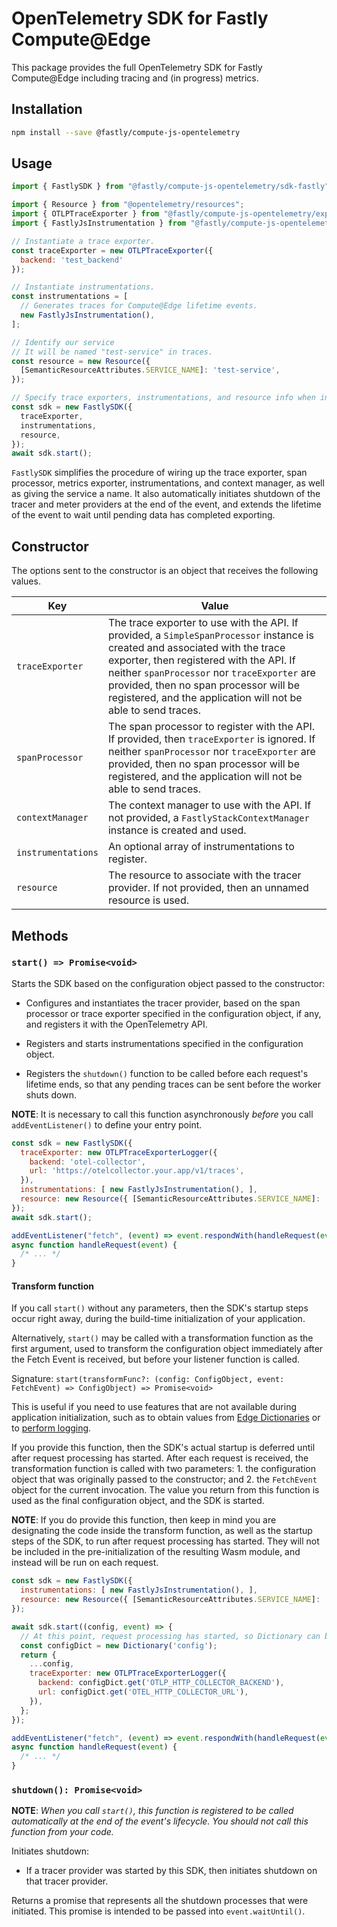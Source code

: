# OpenTelemetry SDK for Fastly Compute@Edge

This package provides the full OpenTelemetry SDK for Fastly Compute@Edge including tracing and (in progress) metrics.

## Installation

```bash
npm install --save @fastly/compute-js-opentelemetry
```

## Usage

```javascript
import { FastlySDK } from "@fastly/compute-js-opentelemetry/sdk-fastly";

import { Resource } from "@opentelemetry/resources";
import { OTLPTraceExporter } from "@fastly/compute-js-opentelemetry/exporter-trace-otlp-fastly-backend";
import { FastlyJsInstrumentation } from "@fastly/compute-js-opentelemetry/instrumentation-fastly-js";

// Instantiate a trace exporter.
const traceExporter = new OTLPTraceExporter({
  backend: 'test_backend'
});

// Instantiate instrumentations.
const instrumentations = [
  // Generates traces for Compute@Edge lifetime events.
  new FastlyJsInstrumentation(),
];

// Identify our service
// It will be named "test-service" in traces.
const resource = new Resource({
  [SemanticResourceAttributes.SERVICE_NAME]: 'test-service',
});

// Specify trace exporters, instrumentations, and resource info when instantiating the SDK
const sdk = new FastlySDK({
  traceExporter,
  instrumentations,
  resource,
});
await sdk.start();
```

`FastlySDK` simplifies the procedure of wiring up the trace exporter, span processor,
metrics exporter, instrumentations, and context manager, as well as giving the service a name.
It also automatically initiates shutdown of the tracer and meter providers at the
end of the event, and extends the lifetime of the event to wait until pending data has completed
exporting.

## Constructor

The options sent to the constructor is an object that receives the following values.

| Key                | Value                                                                                                                                                                                                                                                                                                                               |
|--------------------|-------------------------------------------------------------------------------------------------------------------------------------------------------------------------------------------------------------------------------------------------------------------------------------------------------------------------------------|
| `traceExporter`    | The trace exporter to use with the API. If provided, a `SimpleSpanProcessor` instance is created and associated with the trace exporter, then registered with the API. If neither `spanProcessor` nor `traceExporter` are provided, then no span processor will be registered, and the application will not be able to send traces. |
| `spanProcessor`    | The span processor to register with the API. If provided, then `traceExporter` is ignored. If neither `spanProcessor` nor `traceExporter` are provided, then no span processor will be registered, and the application will not be able to send traces.                                                                             |
| `contextManager`   | The context manager to use with the API. If not provided, a `FastlyStackContextManager` instance is created and used.                                                                                                                                                                                                               | 
| `instrumentations` | An optional array of instrumentations to register.                                                                                                                                                                                                                                                                                  |
| `resource`         | The resource to associate with the tracer provider. If not provided, then an unnamed resource is used.                                                                                                                                                                                                                              |

## Methods

### `start() => Promise<void>`

Starts the SDK based on the configuration object passed to the constructor:

* Configures and instantiates the tracer provider, based on the span processor or trace exporter specified in 
the configuration object, if any, and registers it with the OpenTelemetry API.

* Registers and starts instrumentations specified in the configuration object.

* Registers the `shutdown()` function to be called before each request's lifetime ends, so that any pending traces
can be sent before the worker shuts down.

**NOTE**: It is necessary to call this function asynchronously _before_ you call `addEventListener()` to define your
entry point.

```javascript
const sdk = new FastlySDK({
  traceExporter: new OTLPTraceExporterLogger({
    backend: 'otel-collector',
    url: 'https://otelcollector.your.app/v1/traces',
  }),
  instrumentations: [ new FastlyJsInstrumentation(), ],
  resource: new Resource({ [SemanticResourceAttributes.SERVICE_NAME]: 'example-service', }),
});
await sdk.start();

addEventListener("fetch", (event) => event.respondWith(handleRequest(event)));
async function handleRequest(event) {
  /* ... */
}
```

#### Transform function

If you call `start()` without any parameters, then the SDK's startup steps occur right away,
during the build-time initialization of your application.

Alternatively, `start()` may be called with a transformation function as the first argument,
used to transform the configuration object immediately after the Fetch Event is received,
but before your listener function is called.

Signature: `start(transformFunc?: (config: ConfigObject, event: FetchEvent) => ConfigObject) => Promise<void>`

This is useful if you need to use features that are not available during application initialization,
such as to obtain values from [Edge Dictionaries](https://developer.fastly.com/learning/compute/javascript/#using-edge-dictionaries)
or to [perform logging](https://developer.fastly.com/learning/compute/javascript/#logging).

If you provide this function, then the SDK's actual startup is deferred until after request processing
has started. After each request is received, the transformation function is called with two
parameters: 1. the configuration object that was originally passed to the constructor; and 2. the
`FetchEvent` object for the current invocation. The value you return from this function is used as the
final configuration object, and the SDK is started.

**NOTE**: If you do provide this function, then keep in mind you are designating the code inside
the transform function, as well as the startup steps of the SDK, to run after request processing has started.
They will not be included in the pre-initialization of the resulting Wasm module, and instead will be
run on each request.

```javascript
const sdk = new FastlySDK({
  instrumentations: [ new FastlyJsInstrumentation(), ],
  resource: new Resource({ [SemanticResourceAttributes.SERVICE_NAME]: 'example-service', }),
});

await sdk.start((config, event) => {
  // At this point, request processing has started, so Dictionary can be used.
  const configDict = new Dictionary('config');
  return {
    ...config,
    traceExporter: new OTLPTraceExporterLogger({
      backend: configDict.get('OTLP_HTTP_COLLECTOR_BACKEND'),
      url: configDict.get('OTEL_HTTP_COLLECTOR_URL'),
    }),
  };
});

addEventListener("fetch", (event) => event.respondWith(handleRequest(event)));
async function handleRequest(event) {
  /* ... */
}
```

### `shutdown(): Promise<void>`

**NOTE**: _When you call `start()`, this function is registered to be called automatically at the end of the
event's lifecycle. You should not call this function from your code._

Initiates shutdown:

* If a tracer provider was started by this SDK, then initiates shutdown on that tracer provider. 

Returns a promise that represents all the shutdown processes that were initiated.
This promise is intended to be passed into `event.waitUntil()`. 
